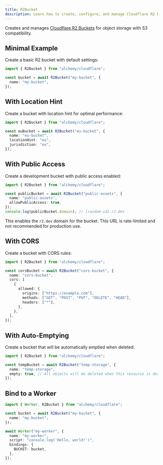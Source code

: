 ```yaml
---
title: R2Bucket
description: Learn how to create, configure, and manage Cloudflare R2 Buckets using Alchemy for scalable object storage.
---
```


Creates and manages [Cloudflare R2 Buckets](https://developers.cloudflare.com/r2/buckets/) for object storage with S3 compatibility.

## Minimal Example

Create a basic R2 bucket with default settings:

```ts
import { R2Bucket } from "alchemy/cloudflare";

const bucket = await R2Bucket("my-bucket", {
  name: "my-bucket",
});
```

## With Location Hint

Create a bucket with location hint for optimal performance:

```ts
import { R2Bucket } from "alchemy/cloudflare";

const euBucket = await R2Bucket("eu-bucket", {
  name: "eu-bucket",
  locationHint: "eu",
  jurisdiction: "eu",
});
```

## With Public Access

Create a development bucket with public access enabled:

```ts
import { R2Bucket } from "alchemy/cloudflare";

const publicBucket = await R2Bucket("public-assets", {
  name: "public-assets",
  allowPublicAccess: true,
});
console.log(publicBucket.domain); // [random-id].r2.dev
```

This enables the `r2.dev` domain for the bucket. This URL is rate-limited and not recommended for production use.

## With CORS

Create a bucket with CORS rules:

```ts
import { R2Bucket } from "alchemy/cloudflare";

const corsBucket = await R2Bucket("cors-bucket", {
  name: "cors-bucket",
  cors: [
    {
      allowed: {
        origins: ["https://example.com"],
        methods: ["GET", "POST", "PUT", "DELETE", "HEAD"],
        headers: ["*"],
      },
    },
  ],
});
```

## With Auto-Emptying

Create a bucket that will be automatically emptied when deleted:

```ts
import { R2Bucket } from "alchemy/cloudflare";

const tempBucket = await R2Bucket("temp-storage", {
  name: "temp-storage",
  empty: true, // All objects will be deleted when this resource is destroyed
});
```

## Bind to a Worker

```ts
import { Worker, R2Bucket } from "alchemy/cloudflare";

const bucket = await R2Bucket("my-bucket", {
  name: "my-bucket",
});

await Worker("my-worker", {
  name: "my-worker",
  script: "console.log('Hello, world!')",
  bindings: {
    BUCKET: bucket,
  },
});
```
